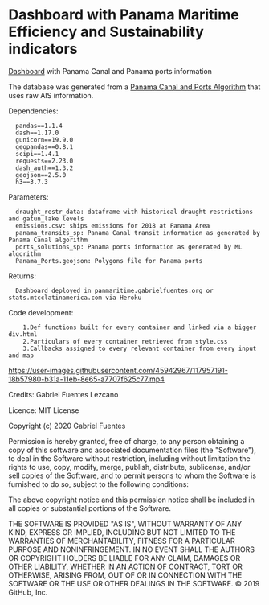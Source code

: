 # Dashboard with Panama Maritime Efficiency and Sustainability indicators
[Dashboard](http://marpan.gabrielfuentes.org) with Panama Canal and Panama ports information

The database was generated from a [Panama Canal and Ports Algorithm](https://github.com/gabrielfuenmar/bunkering-recognition) that uses raw AIS information.

Dependencies:      
      
      pandas==1.1.4
      dash==1.17.0
      gunicorn==19.9.0
      geopandas==0.8.1
      scipi==1.4.1
      requests==2.23.0
      dash_auth==1.3.2
      geojson==2.5.0
      h3==3.7.3

Parameters: 

      draught_restr_data: dataframe with historical draught restrictions and gatun_lake levels
      emissions.csv: ships emissions for 2018 at Panama Area
      panama_transits_sp: Panama Canal transit information as generated by Panama Canal algorithm
      ports_solutions_sp: Panama ports information as generated by ML algorithm
      Panama_Ports.geojson: Polygons file for Panama ports

Returns: 

      Dashboard deployed in panmaritime.gabrielfuentes.org or stats.mtcclatinamerica.com via Heroku
        
Code development:
  
        1.Def functions built for every container and linked via a bigger div.html
        2.Particulars of every container retrieved from style.css
        3.Callbacks assigned to every relevant container from every input and map
 

https://user-images.githubusercontent.com/45942967/117957191-18b57980-b31a-11eb-8e65-a7707f625c77.mp4


Credits: Gabriel Fuentes Lezcano

Licence: MIT License

Copyright (c) 2020 Gabriel Fuentes

Permission is hereby granted, free of charge, to any person obtaining a copy
of this software and associated documentation files (the "Software"), to deal
in the Software without restriction, including without limitation the rights
to use, copy, modify, merge, publish, distribute, sublicense, and/or sell
copies of the Software, and to permit persons to whom the Software is
furnished to do so, subject to the following conditions:

The above copyright notice and this permission notice shall be included in all
copies or substantial portions of the Software.

THE SOFTWARE IS PROVIDED "AS IS", WITHOUT WARRANTY OF ANY KIND, EXPRESS OR
IMPLIED, INCLUDING BUT NOT LIMITED TO THE WARRANTIES OF MERCHANTABILITY,
FITNESS FOR A PARTICULAR PURPOSE AND NONINFRINGEMENT. IN NO EVENT SHALL THE
AUTHORS OR COPYRIGHT HOLDERS BE LIABLE FOR ANY CLAIM, DAMAGES OR OTHER
LIABILITY, WHETHER IN AN ACTION OF CONTRACT, TORT OR OTHERWISE, ARISING FROM,
OUT OF OR IN CONNECTION WITH THE SOFTWARE OR THE USE OR OTHER DEALINGS IN THE
SOFTWARE.
© 2019 GitHub, Inc.
